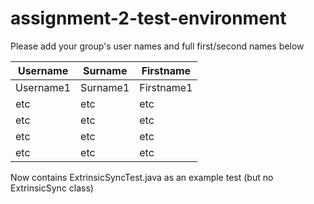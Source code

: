 # assignment-2-test-environment

Please add your group's user names and full first/second names below

| Username        | Surname   | Firstname  |
| ------------- |-------------| -----------|
| Username1     | Surname1    | Firstname1 |
| etc           | etc         |  etc       |
| etc           | etc         |    etc     |
| etc           | etc         |    etc     |
| etc           | etc         |    etc     |

Now contains ExtrinsicSyncTest.java as an example test (but no ExtrinsicSync class)